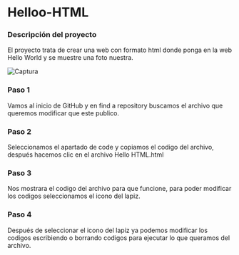 # Helloo-HTML
### Descripción del proyecto
El proyecto trata de crear una web con formato html donde ponga en la web Hello World y se muestre una foto nuestra.

![Captura](https://user-images.githubusercontent.com/118000591/201907945-c4c70cb6-77e7-4cbb-a197-2d6deb753878.PNG)

### Paso 1
Vamos al inicio de GitHub y en find a repository buscamos el archivo que queremos modificar que este publico.

### Paso 2
Seleccionamos el apartado de code y copiamos el codigo del archivo, después hacemos clic en el archivo Hello HTML.html

### Paso 3
Nos mostrara el codigo del archivo para que funcione, para poder modificar los codigos seleccionamos el icono del lapiz.

### Paso 4
Después de seleccionar el icono del lapiz ya podemos modificar los codigos escribiendo o borrando codigos para ejecutar lo que queramos del archivo.
